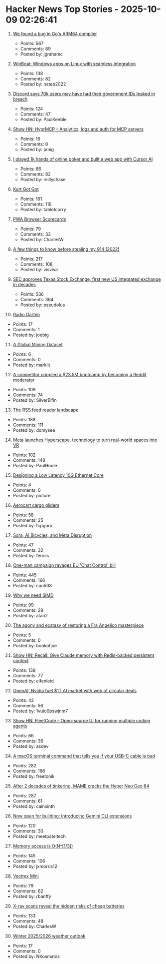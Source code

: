# Hacker News Top Stories - 2025-10-09 02:26:41

1. [We found a bug in Go's ARM64 compiler](https://blog.cloudflare.com/how-we-found-a-bug-in-gos-arm64-compiler/)
   - Points: 567
   - Comments: 89
   - Posted by: jgrahamc

2. [WinBoat: Windows apps on Linux with seamless integration](https://www.winboat.app/)
   - Points: 138
   - Comments: 82
   - Posted by: nateb2022

3. [Discord says 70k users may have had their government IDs leaked in breach](https://www.theverge.com/news/797051/discord-government-ids-leaked-data-breach)
   - Points: 124
   - Comments: 47
   - Posted by: PaulKeeble

4. [Show HN: HyprMCP – Analytics, logs and auth for MCP servers](https://github.com/hyprmcp/jetski)
   - Points: 16
   - Comments: 0
   - Posted by: pmig

5. [I played 1k hands of online poker and built a web app with Cursor AI](https://blog.rchase.com/i-played-1-000-hands-of-online-poker-and-built-a-web-app-with-cursor-ai/)
   - Points: 66
   - Comments: 82
   - Posted by: reillychase

6. [Kurt Got Got](https://fly.io/blog/kurt-got-got/)
   - Points: 161
   - Comments: 116
   - Posted by: tabletcorry

7. [PWA Browser Scorecards](https://pwascore.com/)
   - Points: 79
   - Comments: 33
   - Posted by: CharlesW

8. [A few things to know before stealing my 914 (2022)](https://www.hagerty.com/media/advice/a-few-things-to-know-before-you-steal-my-914/)
   - Points: 217
   - Comments: 108
   - Posted by: visviva

9. [SEC approves Texas Stock Exchange, first new US integrated exchange in decades](https://www.cbsnews.com/texas/news/sec-approves-texas-stock-exchange-txse/)
   - Points: 536
   - Comments: 364
   - Posted by: pseudolus

10. [Radio Garten](https://radio.garden/)
   - Points: 17
   - Comments: 1
   - Posted by: joebig

11. [A Global Mining Dataset](https://tech.marksblogg.com/icmm-mining-data.html)
   - Points: 6
   - Comments: 0
   - Posted by: marklit

12. [A competitor crippled a $23.5M bootcamp by becoming a Reddit moderator](https://larslofgren.com/codesmith-reddit-reputation-attack/)
   - Points: 109
   - Comments: 74
   - Posted by: SilverElfin

13. [The RSS feed reader landscape](https://lighthouseapp.io/blog/feed-reader-deep-dive)
   - Points: 188
   - Comments: 111
   - Posted by: domysee

14. [Meta launches Hyperscape, technology to turn real-world spaces into VR](https://techcrunch.com/2025/09/17/meta-launches-hyperscape-technology-to-turn-real-world-spaces-into-vr/)
   - Points: 102
   - Comments: 148
   - Posted by: PaulHoule

15. [Designing a Low Latency 10G Ethernet Core](https://ttchisholm.github.io/ethernet/2023/05/01/designing-10g-eth-1.html)
   - Points: 4
   - Comments: 0
   - Posted by: picture

16. [Aerocart cargo gliders](https://www.aerolane.com/)
   - Points: 58
   - Comments: 25
   - Posted by: fcpguru

17. [Sora, AI Bicycles, and Meta Disruption](https://stratechery.com/2025/sora-ai-bicycles-and-meta-disruption/)
   - Points: 47
   - Comments: 32
   - Posted by: feross

18. [One-man campaign ravages EU 'Chat Control' bill](https://www.politico.eu/article/one-man-spam-campaign-ravages-eu-chat-control-bill-fight-chat-control/)
   - Points: 445
   - Comments: 166
   - Posted by: cuu508

19. [Why we need SIMD](https://parallelprogrammer.substack.com/p/why-we-need-simd-the-real-reason)
   - Points: 99
   - Comments: 29
   - Posted by: atan2

20. [The agony and ecstasy of restoring a Fra Angelico masterpiece](https://www.ft.com/content/87d4dcfe-f66a-4aad-bba9-394e9fc77c1d)
   - Points: 5
   - Comments: 0
   - Posted by: bookofjoe

21. [Show HN: Recall: Give Claude memory with Redis-backed persistent context](https://www.npmjs.com/package/@joseairosa/recall)
   - Points: 139
   - Comments: 77
   - Posted by: elfenleid

22. [OpenAI, Nvidia fuel $1T AI market with web of circular deals](https://www.bloomberg.com/news/features/2025-10-07/openai-s-nvidia-amd-deals-boost-1-trillion-ai-boom-with-circular-deals)
   - Points: 42
   - Comments: 56
   - Posted by: 1vuio0pswjnm7

23. [Show HN: FleetCode – Open-source UI for running multiple coding agents](https://github.com/built-by-as/FleetCode)
   - Points: 66
   - Comments: 36
   - Posted by: asdev

24. [A macOS terminal command that tells you if your USB-C cable is bad](https://kau.sh/blog/usbi/)
   - Points: 282
   - Comments: 166
   - Posted by: freetonik

25. [After 2 decades of tinkering, MAME cracks the Hyper Neo Geo 64](https://www.readonlymemo.com/mame-hyper-neo-geo-support-sound-emulation/)
   - Points: 287
   - Comments: 61
   - Posted by: cainxinth

26. [Now open for building: Introducing Gemini CLI extensions](https://blog.google/technology/developers/gemini-cli-extensions/)
   - Points: 120
   - Comments: 30
   - Posted by: meetpateltech

27. [Memory access is O(N^[1/3])](https://vitalik.eth.limo/general/2025/10/05/memory13.html)
   - Points: 145
   - Comments: 106
   - Posted by: jxmorris12

28. [Vectrex Mini](https://vectrex.com/vectrex-mini-details/)
   - Points: 79
   - Comments: 62
   - Posted by: rbanffy

29. [X-ray scans reveal the hidden risks of cheap batteries](https://www.theverge.com/news/784966/lumafield-x-ray-ct-scan-lithium-ion-battery-risks-manufacturing-defect)
   - Points: 133
   - Comments: 48
   - Posted by: CharlesW

30. [Winter 2025/2026 weather outlook](https://www.severe-weather.eu/long-range-2/winter-2025-2026-outlook-colder-season-forecast-for-united-states-canada-europe-fa/)
   - Points: 17
   - Comments: 0
   - Posted by: NKosmatos

